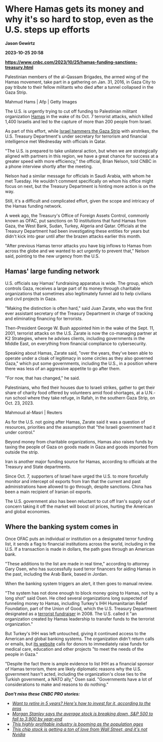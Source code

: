 # Where Hamas gets its money and why it's so hard to stop, even as the U.S. steps up efforts
**Jason Gewirtz**

**2023-10-25 20:58**

**https://www.cnbc.com/2023/10/25/hamas-funding-sanctions-treasury.html**

Palestinian members of the al-Qassam Brigades, the armed wing of the Hamas movement, take part in a gathering on Jan. 31, 2016, in Gaza City to pay tribute to their fellow militants who died after a tunnel collapsed in the Gaza Strip.

Mahmud Hams | Afp | Getty Images

The U.S. is urgently trying to cut off funding to Palestinian militant organization [Hamas](https://www.nbcnews.com/news/investigations/hamas-know-group-deadliest-attack-israel-decades-rcna119628) in the wake of its Oct. 7 terrorist attacks, which killed 1,400 Israelis and led to the capture of more than 200 people from Israel.

As part of this effort, while [Israel hammers the Gaza Strip](https://www.cnbc.com/2023/10/25/israel-hamas-war-updates-and-latest-news-on-gaza-conflict.html) with airstrikes, the U.S. Treasury Department's under secretary for terrorism and financial intelligence met Wednesday with officials in Qatar.

"The U.S. is prepared to take unilateral action, but when we are strategically aligned with partners in this region, we have a great chance for success at a greater speed with more efficiency," the official, Brian Nelson, told CNBC in a phone interview shortly after the meeting.

Nelson had a similar message for officials in Saudi Arabia, with whom he met Tuesday. He wouldn't comment specifically on whom his office might focus on next, but the Treasury Department is hinting more action is on the way.

Still, it's a difficult and complicated effort, given the scope and intricacy of the Hamas funding network.

A week ago, the Treasury's Office of Foreign Assets Control, commonly known as OFAC, put sanctions on 10 institutions that fund Hamas from Gaza, the West Bank, Sudan, Turkey, Algeria and Qatar. Officials at the Treasury Department had been investigating these entities for years but didn't kick into gear until after the brazen attacks earlier this month.

"After previous Hamas terror attacks you have big inflows to Hamas from across the globe and we wanted to act urgently to prevent that," Nelson said, pointing to the new urgency from the U.S.

Hamas' large funding network
----------------------------

U.S. officials say Hamas' fundraising apparatus is wide. The group, which controls Gaza, receives a large part of its money through charitable organizations that sometimes also legitimately funnel aid to help civilians and civil projects in Gaza.

"Making the distinction is often hard," said Juan Zarate, who was the first ever assistant secretary of the Treasury Department in charge of tracking and eliminating financing for terrorists.

Then-President George W. Bush appointed him in the wake of the Sept. 11, 2001, terrorist attacks on the U.S. Zarate is now the co-managing partner at K2 Strategies, where he advises clients, including governments in the Middle East, on everything from financial compliance to cybersecurity.

Speaking about Hamas, Zarate said, "over the years, they've been able to operate under a cloak of legitimacy in some circles as they also governed Gaza," which put some governments, including the U.S., in a position where there was less of an aggressive appetite to go after them.

"For now, that has changed," he said.

Palestinians, who fled their houses due to Israeli strikes, gather to get their share of charity food offered by volunteers amid food shortages, at a U.N.-run school where they take refuge, in Rafah, in the southern Gaza Strip, on Oct. 23, 2023.

Mahmoud al-Masri | Reuters

As for the U.S. not going after Hamas, Zarate said it was a question of resources, priorities and the assumption that "the Israeli government had it under control."

Beyond money from charitable organizations, Hamas also raises funds by taxing the people of Gaza on goods made in Gaza and goods imported from outside the strip.

Iran is another major funding source for Hamas, according to officials at the Treasury and State departments.

Since Oct. 7, supporters of Israel have urged the U.S. to more forcefully monitor and intercept oil exports from Iran that the current and past administrations have allowed to go through, despite sanctions. China has been a main recipient of Iranian oil exports.

The U.S. government also has been reluctant to cut off Iran's supply out of concern taking it off the market will boost oil prices, hurting the American and global economies.

Where the banking system comes in
---------------------------------

Once OFAC puts an individual or institution on a designated terror funding list, it sends a flag to financial institutions across the world, including in the U.S. If a transaction is made in dollars, the path goes through an American bank.

"These additions to the list are made in real time," according to attorney Gary Osen, who has successfully sued terror financers for aiding Hamas in the past, including the Arab Bank, based in Jordan.

When the banking system triggers an alert, it then goes to manual review.

"The system has not done enough to block money going to Hamas, not by a long shot" said Osen. He cited several organizations long suspected of funneling money to Hamas, including Turkey's IHH Humanitarian Relief Foundation, part of the Union of Good, which the U.S. Treasury Department designated as a [terrorist fundraiser](https://home.treasury.gov/news/press-releases/hp1267) in 2008. The U.S. called it "an organization created by Hamas leadership to transfer funds to the terrorist organization."

But Turkey's IHH was left untouched, giving it continued access to the American and global banking systems. The organization didn't return calls or emails, but [its website](https://ihh.org.tr/en) calls for donors to immediately raise funds for medical care, education and other projects "to meet the needs of the people in Gaza."

"Despite the fact there is ample evidence to list IHH as a financial sponsor of Hamas terrorism, there are likely diplomatic reasons why the U.S. government hasn't acted, including the organization's close ties to the Turkish government, a NATO ally," Osen said. "Governments have a lot of considerations to make and reasons to do nothing."  
  
_**Don't miss these CNBC PRO stories:**_

*   [_Want to retire in 5 years? Here's how to invest for it, according to the pros_](https://www.cnbc.com/2023/10/16/want-to-retire-in-5-years-heres-how-to-invest-for-it-according-to-the-pros.html)
*   [_Morgan Stanley says the average stock is breaking down, S&P 500 to fall to 3,900 by year-end_](https://www.cnbc.com/2023/10/16/morgan-stanley-says-the-average-stock-is-breaking-down-sp-500-to-fall-to-3900-by-year-end-.html)
*   [_This highly profitable industry is booming as the population ages_](https://www.cnbc.com/2023/10/15/this-highly-profitable-industry-is-booming-as-the-population-ages.html)
*   [_This chip stock is getting a ton of love from Wall Street, and it's not Nvidia_](https://www.cnbc.com/2023/10/20/the-chip-stock-is-getting-a-ton-of-love-from-wall-street-and-its-not-nvidia.html)